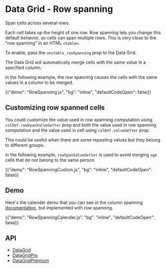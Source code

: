 # Data Grid - Row spanning

<p class="description">Span cells across several rows.</p>

Each cell takes up the height of one row.
Row spanning lets you change this default behavior, so cells can span multiple rows.
This is very close to the "row spanning" in an HTML `<table>`.

To enable, pass the `unstable_rowSpanning` prop to the Data Grid.

The Data Grid will automatically merge cells with the same value in a specified column.

In the following example, the row spanning causes the cells with the same values in a column to be merged.

{{"demo": "RowSpanning.js", "bg": "inline", "defaultCodeOpen": false}}

## Customizing row spanned cells

You could customize the value used in row spanning computation using `colDef.rowSpanValueGetter` prop and both the value used in row spanning computation and the value used in cell using `colDef.valueGetter` prop.

This could be useful when there _are_ some repeating values but they belong to different groups.

In the following example, `rowSpanValueGetter` is used to avoid merging `age` cells that do not belong to the same person.

{{"demo": "RowSpanningCustom.js", "bg": "inline", "defaultCodeOpen": false}}

## Demo

Here's the calender demo that you can see in the column spanning [documentation](/x/react-data-grid/column-spanning/#function-signature), but implemented with row spanning.

{{"demo": "RowSpanningCalender.js", "bg": "inline", "defaultCodeOpen": false}}

## API

- [DataGrid](/x/api/data-grid/data-grid/)
- [DataGridPro](/x/api/data-grid/data-grid-pro/)
- [DataGridPremium](/x/api/data-grid/data-grid-premium/)
